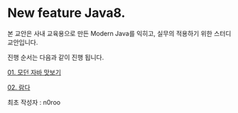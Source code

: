 # New feature Java8.

본 교안은 사내 교육용으로 만든 Modern Java를 익히고, 실무의 적용하기 위한 스터디 교안입니다.

진행 순서는 다음과 같이 진행 됩니다.

[01\. 모던 자바 맛보기](https://github.com/n0roo/java8-study/wiki/01.-모던자바-맛보기)

[02\. 람다](https://github.com/n0roo/java8-study/wiki/02.-람다)

최초 작성자 : n0roo